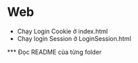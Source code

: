 # Web
+ Chạy Login Cookie ở index.html
+ Chạy login Session ở LoginSession.html

*** Đọc README của từng folder
